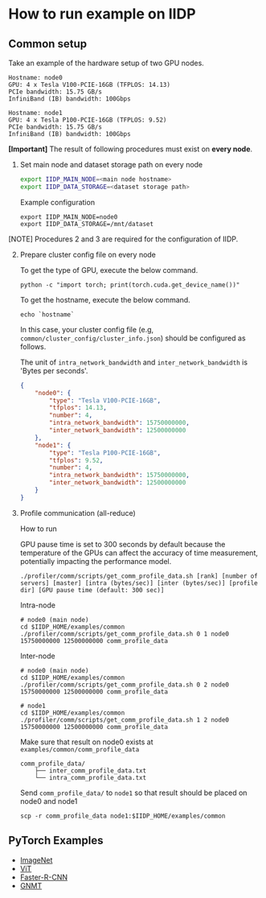 # How to run example on IIDP

## Common setup
Take an example of the hardware setup of two GPU nodes.
```
Hostname: node0
GPU: 4 x Tesla V100-PCIE-16GB (TFPLOS: 14.13)
PCIe bandwidth: 15.75 GB/s
InfiniBand (IB) bandwidth: 100Gbps
```
```
Hostname: node1
GPU: 4 x Tesla P100-PCIE-16GB (TFPLOS: 9.52)
PCIe bandwidth: 15.75 GB/s
InfiniBand (IB) bandwidth: 100Gbps
```

**[Important]** The result of following procedures must exist on **every node**.

1. Set main node and dataset storage path on every node
    ```bash
    export IIDP_MAIN_NODE=<main node hostname>
    export IIDP_DATA_STORAGE=<dataset storage path>
    ```
    Example configuration
    ```
    export IIDP_MAIN_NODE=node0
    export IIDP_DATA_STORAGE=/mnt/dataset
    ```

[NOTE] Procedures 2 and 3 are required for the configuration of IIDP.

2. Prepare cluster config file on every node

    To get the type of GPU, execute the below command.
    ```
    python -c "import torch; print(torch.cuda.get_device_name())"
    ```
    To get the hostname, execute the below command.
    ```
    echo `hostname`
    ```
    In this case, your cluster config file (e.g, ```common/cluster_config/cluster_info.json```) should be configured as follows.

    The unit of ```intra_network_bandwidth``` and ```inter_network_bandwidth``` is 'Bytes per seconds'.
    ```json
    {
        "node0": {
            "type": "Tesla V100-PCIE-16GB",
            "tfplos": 14.13,
            "number": 4,
            "intra_network_bandwidth": 15750000000,
            "inter_network_bandwidth": 12500000000
        },
        "node1": {
            "type": "Tesla P100-PCIE-16GB",
            "tfplos": 9.52,
            "number": 4,
            "intra_network_bandwidth": 15750000000,
            "inter_network_bandwidth": 12500000000
        }
    }
    ```

3. Profile communication (all-reduce)

    How to run

    GPU pause time is set to 300 seconds by default because the temperature of the GPUs can affect the accuracy of time measurement, potentially impacting the performance model.
    ```
    ./profiler/comm/scripts/get_comm_profile_data.sh [rank] [number of servers] [master] [intra (bytes/sec)] [inter (bytes/sec)] [profile dir] [GPU pause time (default: 300 sec)]
    ```

    Intra-node
    ```
    # node0 (main node)
    cd $IIDP_HOME/examples/common
    ./profiler/comm/scripts/get_comm_profile_data.sh 0 1 node0 15750000000 12500000000 comm_profile_data
    ```

    Inter-node
    ```
    # node0 (main node)
    cd $IIDP_HOME/examples/common
    ./profiler/comm/scripts/get_comm_profile_data.sh 0 2 node0 15750000000 12500000000 comm_profile_data

    # node1
    cd $IIDP_HOME/examples/common
    ./profiler/comm/scripts/get_comm_profile_data.sh 1 2 node0 15750000000 12500000000 comm_profile_data
    ```

    Make sure that result on node0 exists at ```examples/common/comm_profile_data```
    ```
    comm_profile_data/
        ├── inter_comm_profile_data.txt
        └── intra_comm_profile_data.txt
    ```

   Send ```comm_profile_data/``` to ```node1``` so that result should be placed on node0 and node1
   ```
   scp -r comm_profile_data node1:$IIDP_HOME/examples/common
   ```

## PyTorch Examples
- [ImageNet](imagenet/)
- [ViT](vit/)
- [Faster-R-CNN](faster_r_cnn/)
- [GNMT](gnmt/)